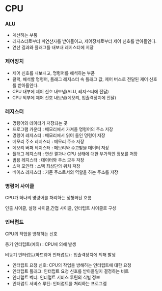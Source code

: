 # CPU



### ALU

- 계산하는 부품
- 레지스터로부터 피연산자를 받아들이고, 제어장치로부터 제어 신호를 받아들인다.
- 연산 결과와 플래그를 내보내 레지스터에 저장





### 제어장치

- 제어 신호를 내보내고, 명령어를 해석하는 부품
- 클럭, 해석할 명령어, 플래그 레지스터 속 플래그 값, 제어 버스로 전달된 제어 신호를 받아들인다.
- CPU 내부에 제어 신호 내보냄(ALU, 레지스터에 전달)
- CPU 외부에 제어 신호 내보냄(메모리, 입출력장치에 전달)





### 레지스터

- 명령어와 데이터가 저장되는 곳
- 프로그램 카운터 : 메모리에서 가져올 명령어의 주소 저장
- 명령어 레지스터 : 메모리에서 읽어 들인 명령어 저장 
- 메모리 주소 레지스터 : 메모리 주소 저장
- 메모리 버퍼 레지스터 : 메모리와 주고받을 데이터 저장
- 플래그 레지스터 :  연산 결과나 CPU 상태에 대한 부가적인 정보를 저장
- 범용 레지스터 : 데이터와 주소 모두 저장
- 스택 포인터 : 스택 최상단의 위치 저장 
- 베이스 레지스터 : 기준 주소로서의 역할을 하는 주소를 저장  







### 명령어 사이클

CPU가 하나의 명령어를 처리하는 정형화된 흐름

인출 사이클, 실행 사이클,간접 사이클, 인터럽트 사이클로 구성





### 인터럽트

CPU의 작업을 방해하는 신호

동기 인터럽트(예외) : CPU에 의해 발생

비동기 인터럽트(하드웨어 인터럽트) : 입출력장치에 의해 발생



- 인터럽트 요청 신호: CPU의 작업을 방해하는 인터럽트에 대한 요청
- 인터럽트 플래그: 인터럽트 요청 신호를 받아들일지 결정하는 비트
- 인터럽트 벡터: 인터럽트 서비스 루틴의 식별 정보
- 인터럽트 서비스 루틴: 인터럽트를 처리하는 프로그램




